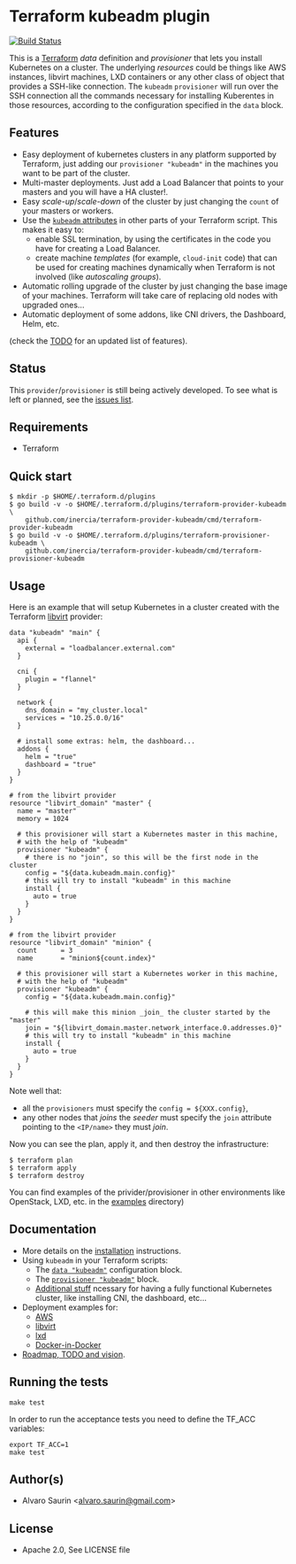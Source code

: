 # Terraform kubeadm plugin

[![Build Status](https://travis-ci.org/inercia/terraform-provider-kubeadm.svg?branch=master)](https://travis-ci.org/inercia/terraform-provider-kubeadm)

This is a [Terraform](https://terraform.io/) _data_ definition and _provisioner_
that lets you install Kubernetes on a cluster. The underlying _resources_ could
be things like AWS instances, libvirt machines, LXD containers or any other
class of object that provides a SSH-like connection. The `kubeadm` `provisioner`
will run over the SSH connection all the commands necessary for installing
Kuberentes in those resources, according to the configuration specified in
the `data` block.

## Features

* Easy deployment of kubernetes clusters in any platform supported
by Terraform, just adding our `provisioner "kubeadm"` in the machines
you want to be part of the cluster.
* Multi-master deployments. Just add a Load Balancer that points
to your masters and you will have a HA cluster!.  
* Easy _scale-up_/_scale-down_ of the cluster by just changing the
`count` of your masters or workers.
* Use the [`kubeadm` attributes](../../wiki/Resource_kubeadm#attributes-reference)
in other parts of your Terraform script. This makes it easy to:
  * enable SSL termination, by using the certificates in the code you have
  for creating a Load Balancer.
  * create machine _templates_ (for example, `cloud-init` code) that can 
  be used for creating machines dynamically when Terraform is not involved
  (like _autoscaling groups_).
* Automatic rolling upgrade of the cluster by just changing the base
image of your machines. Terraform will take care of replacing old
nodes with upgraded ones...
* Automatic deployment of some addons, like CNI drivers, the Dashboard,
Helm, etc.  

(check the [TODO](../../wiki/Roadmap) for an updated list of features).  

## Status

This `provider`/`provisioner` is still being actively developed. To see what is left
or planned, see the [issues list](https://github.com/inercia/terraform-provider-kubeadm/issues).

## Requirements

* Terraform

## Quick start

```console
$ mkdir -p $HOME/.terraform.d/plugins
$ go build -v -o $HOME/.terraform.d/plugins/terraform-provider-kubeadm \
    github.com/inercia/terraform-provider-kubeadm/cmd/terraform-provider-kubeadm
$ go build -v -o $HOME/.terraform.d/plugins/terraform-provisioner-kubeadm \
    github.com/inercia/terraform-provider-kubeadm/cmd/terraform-provisioner-kubeadm
```

## Usage

Here is an example that will setup Kubernetes in a cluster
created with the Terraform [libvirt](github.com/dmacvicar/terraform-provider-libvirt/)
provider:

```hcl
data "kubeadm" "main" {
  api {
    external = "loadbalancer.external.com"
  }
  
  cni {
    plugin = "flannel"
  }
  
  network {
    dns_domain = "my_cluster.local"  
    services = "10.25.0.0/16"
  }
  
  # install some extras: helm, the dashboard...
  addons {
    helm = "true"
    dashboard = "true"
  }
}

# from the libvirt provider
resource "libvirt_domain" "master" {
  name = "master"
  memory = 1024
  
  # this provisioner will start a Kubernetes master in this machine,
  # with the help of "kubeadm" 
  provisioner "kubeadm" {
    # there is no "join", so this will be the first node in the cluster
    config = "${data.kubeadm.main.config}"
    # this will try to install "kubeadm" in this machine
    install {
      auto = true
    }
  }
}

# from the libvirt provider
resource "libvirt_domain" "minion" {
  count      = 3
  name       = "minion${count.index}"
  
  # this provisioner will start a Kubernetes worker in this machine,
  # with the help of "kubeadm"
  provisioner "kubeadm" {
    config = "${data.kubeadm.main.config}"

    # this will make this minion _join_ the cluster started by the "master"
    join = "${libvirt_domain.master.network_interface.0.addresses.0}"
    # this will try to install "kubeadm" in this machine
    install {
      auto = true
    }
  }
}
```

Note well that:

* all the `provisioners` must specify the `config = ${XXX.config}`,
* any other nodes that _joins_ the _seeder_ must specify the
`join` attribute pointing to the `<IP/name>` they must _join_.

Now you can see the plan, apply it, and then destroy the
infrastructure:

```console
$ terraform plan
$ terraform apply
$ terraform destroy
```

You can find examples of the privider/provisioner in other environments like OpenStack, LXD, etc. in the [examples](docs/examples) directory)

## Documentation

* More details on the [installation](../../wiki/Installation) 
instructions.
* Using `kubeadm` in your Terraform scripts:
  * The [`data "kubeadm"`](../../wiki/Data_kubeadm) configuration
  block.
  * The [`provisioner "kubeadm"`](../../wiki/Provisioner_kubeadm)
  block.
  * [Additional stuff](../../wiki/Additional_tasks) ncessary for 
  having a fully functional Kubernetes cluster, like installing
  CNI, the dashboard, etc...
* Deployment examples for:
  * [AWS](docs/examples/aws/README.md)
  * [libvirt](docs/examples/libvirt/README.md)
  * [lxd](docs/examples/lxd/README.md)
  * [Docker-in-Docker](docs/examples/dnd/README.md)
* [Roadmap, TODO and vision](../../wiki/Roadmap).

## Running the tests

```console
make test
```

In order to run the acceptance tests you need to define the TF_ACC variables:

```console
export TF_ACC=1
make test
```

## Author(s)

* Alvaro Saurin \<alvaro.saurin@gmail.com\>

## License

* Apache 2.0, See LICENSE file
